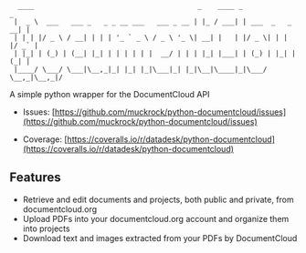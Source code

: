 <pre><code>  ____                                        _    ____ _                 _
 |  _ \  ___   ___ _   _ _ __ ___   ___ _ __ | |_ / ___| | ___  _   _  __| |
 | | | |/ _ \ / __| | | | '_ ` _ \ / _ \ '_ \| __| |   | |/ _ \| | | |/ _` |
 | |_| | (_) | (__| |_| | | | | | |  __/ | | | |_| |___| | (_) | |_| | (_| |
 |____/ \___/ \___|\__,_|_| |_| |_|\___|_| |_|\__|\____|_|\___/ \__,_|\__,_|/  </code></pre>

A simple python wrapper for the DocumentCloud API

<!--* Documentation: [http://python-documentcloud2.rtfd.org/](http://python-documentcloud2.rtfd.org/)-->
* Issues: [https://github.com/muckrock/python-documentcloud/issues](https://github.com/muckrock/python-documentcloud/issues)
<!--* Packaging: [https://pypi.python.org/pypi/python-documentcloud2](https://pypi.python.org/pypi/python-documentcloud2)-->
* Coverage: [https://coveralls.io/r/datadesk/python-documentcloud](https://coveralls.io/r/datadesk/python-documentcloud)

Features
--------

* Retrieve and edit documents and projects, both public and private, from documentcloud.org
* Upload PDFs into your documentcloud.org account and organize them into projects
* Download text and images extracted from your PDFs by DocumentCloud

<!--
Getting started
---------------

Installation is as easy as...

```bash
$ pip install python-documentcloud2
```
-->
